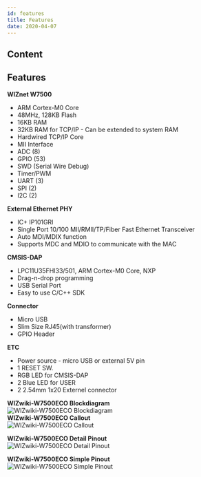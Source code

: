 ```yaml
---
id: features
title: Features
date: 2020-04-07
---
```



## Content
## Features

**WIZnet W7500**

   * ARM Cortex-M0 Core
   * 48MHz, 128KB Flash
   * 16KB RAM
   * 32KB RAM for TCP/IP - Can be extended to system RAM
   * Hardwired TCP/IP Core
   * MII Interface
   * ADC (8)
   * GPIO (53)
   * SWD (Serial Wire Debug)
   * Timer/PWM 
   * UART (3)
   * SPI (2)
   * I2C (2)

**External Ethernet PHY**


 * IC+ IP101GRI
 * Single Port 10/100 MII/RMII/TP/Fiber Fast Ethernet Transceiver 
 * Auto MDI/MDIX function 
 * Supports MDC and MDIO to communicate with the MAC



**CMSIS-DAP**


 * LPC11U35FHI33/501, ARM Cortex-M0 Core, NXP
 * Drag-n-drop programming
 * USB Serial Port
 * Easy to use C/C++ SDK



**Connector**

  * Micro USB
  * Slim Size RJ45(with transformer)
  * GPIO Header

**ETC**

  * Power source - micro USB or external 5V pin
  * 1 RESET SW.
  * RGB LED for CMSIS-DAP
  * 2 Blue LED for USER
  * 2 2.54mm 1x20 Externel connector

**WIZwiki-W7500ECO Blockdiagram**  
![WIZwiki-W7500ECO
Blockdiagram](/products/wizwiki-w7500eco/wizwiki-w7500eco_blockdiagram_v1.1.png%20)  
**WIZwiki-W7500ECO Callout**  
![WIZwiki-W7500ECO
Callout](/products/wizwiki-w7500eco/wizwiki-w7500eco_callout.png%20)

**WIZwiki-W7500ECO Detail Pinout**  
![WIZwiki-W7500ECO Detail
Pinout](/products/wizwiki-w7500eco/wizwiki-w7500eco_detailpinout.png%20)

**WIZwiki-W7500ECO Simple Pinout**  
![WIZwiki-W7500ECO Simple
Pinout](/products/wizwiki-w7500eco/wizwiki-w7500eco_simplepinout.png%20)
